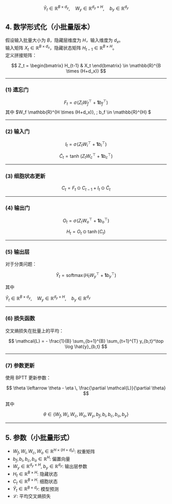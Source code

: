 
$$
\hat{Y}_t \in \mathbb{R}^{B \times d_y}, \quad
W_y \in \mathbb{R}^{d_y \times H}, \quad
b_y \in \mathbb{R}^{d_y}
$$


## 4. 数学形式化（小批量版本）

假设输入批量大小为 $B$，隐藏层维度为 $H$，输入维度为 $d_x$。  
输入矩阵 $X_t \in \mathbb{R}^{B \times d_x}$，隐藏状态矩阵 $H_{t-1} \in \mathbb{R}^{B \times H}$。  
定义拼接矩阵：

$$
Z_t = \begin{bmatrix} H_{t-1} & X_t \end{bmatrix} \in \mathbb{R}^{B \times (H+d_x)}
$$

---

### (1) 遗忘门

$$
F_t = \sigma\!\left(Z_t W_f^\top + \mathbf{1} b_f^\top \right)
$$
其中 $W_f \mathbb{R}^{H \times (H+d_x)}, \; b_f \in \mathbb{R}^{H} $

---

### (2) 输入门
$$
I_t = \sigma\!\left(Z_t W_i^\top + \mathbf{1} b_i^\top \right)
$$

$$
\tilde{C}_t = \tanh\!\left(Z_t W_c^\top + \mathbf{1} b_c^\top \right)
$$

---

### (3) 细胞状态更新

$$
C_t = F_t \odot C_{t-1} + I_t \odot \tilde{C}_t
$$

---

### (4) 输出门
$$
O_t = \sigma\!\left(Z_t W_o^\top + \mathbf{1} b_o^\top \right)
$$

$$
H_t = O_t \odot \tanh(C_t)
$$

---

### (5) 输出层
对于分类问题：

$$
\hat{Y}_t = \text{softmax}\!\left(H_t W_y^\top + \mathbf{1} b_y^\top\right)
$$

其中

$\hat{Y}_t \in \mathbb{R}^{B \times d_y}, \quad
W_y \in \mathbb{R}^{d_y \times H}, \quad
b_y \in \mathbb{R}^{d_y}$

---

### (6) 损失函数
交叉熵损失在批量上的平均：

$$
\mathcal{L} = - \frac{1}{B} \sum_{b=1}^{B} \sum_{t=1}^{T} y_{b,t}^\top \log \hat{y}_{b,t}
$$

---

### (7) 参数更新
使用 BPTT 更新参数：

$$
\theta \leftarrow \theta - \eta \, \frac{\partial \mathcal{L}}{\partial \theta}
$$

其中 

$$
\theta \in \{ W_f, W_i, W_c, W_o, W_y, \, b_f, b_i, b_c, b_o, b_y \}
$$

---

## 5. 参数（小批量形式）

- $W_f, W_i, W_c, W_o \in \mathbb{R}^{H \times (H+d_x)}$: 权重矩阵  
- $b_f, b_i, b_c, b_o \in \mathbb{R}^{H}$: 偏置向量  
- $W_y \in \mathbb{R}^{d_y \times H}, \; b_y \in \mathbb{R}^{d_y}$: 输出层参数  
- $H_t \in \mathbb{R}^{B \times H}$: 隐藏状态  
- $C_t \in \mathbb{R}^{B \times H}$: 细胞状态  
- $\hat{Y}_t \in \mathbb{R}^{B \times d_y}$: 模型预测  
- $\mathcal{L}$: 平均交叉熵损失  
